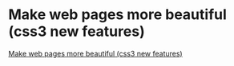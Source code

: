 # Make web pages more beautiful (css3 new features)
[Make web pages more beautiful (css3 new features)](https://aiwithcloud.com/2022/09/16/make_web_pages_more_beautiful_css3_new_features/)
